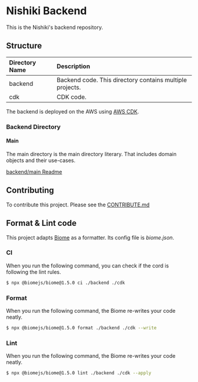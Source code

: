 # Nishiki Backend

This is the Nishiki's backend repository.

## Structure

| Directory Name | Description                                              | 
|:---------------|:---------------------------------------------------------|
| backend        | Backend code. This directory contains multiple projects. |
| cdk            | CDK code.                                                |

The backend is deployed on the AWS using [AWS CDK](https://docs.aws.amazon.com/cdk/api/v2/).

### Backend Directory

#### Main

The main directory is the main directory literary. That includes domain objects and their use-cases.

[backend/main Readme](./backend/main/README.md)

## Contributing

To contribute this project. Please see the [CONTRIBUTE.md](./docs/CONTRIBUTING.md)

## Format & Lint code

This project adapts [Biome](https://biomejs.dev/) as a formatter. Its config file is *biome.json*.

### CI

When you run the following command, you can check if the cord is following the lint rules.

```bash
$ npx @biomejs/biome@1.5.0 ci ./backend ./cdk
```

### Format

When you run the following command, the Biome re-writes your code neatly.

```bash
$ npx @biomejs/biome@1.5.0 format ./backend ./cdk --write
```

### Lint

When you run the following command, the Biome re-writes your code neatly.

```bash
$ npx @biomejs/biome@1.5.0 lint ./backend ./cdk --apply
```